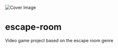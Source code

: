 ![Cover Image](https://imgur.com/a/AvAmVOj)
# escape-room
Video game project based on the escape room genre
